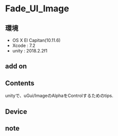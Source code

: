 # Fade_UI_Image #

## 環境 ##
*	OS X El Capitan(10.11.6)
*	Xcode : 7.2
*	unity : 2018.2.2f1

## add on ##

## Contents ##
unityで、uGui/ImageのAlphaをControlするためのtips.  

## Device ##

## note ##







